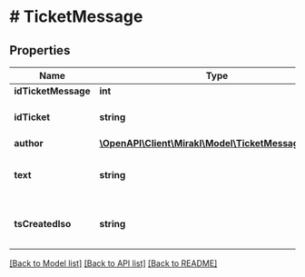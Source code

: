 # # TicketMessage

## Properties

Name | Type | Description | Notes
------------ | ------------- | ------------- | -------------
**idTicketMessage** | **int** |  |
**idTicket** | **string** | Unique id of the ticket. |
**author** | [**\OpenAPI\Client\Mirakl\Model\TicketMessageAuthor**](TicketMessageAuthor.md) |  |
**text** | **string** | The content of the message |
**tsCreatedIso** | **string** | Creation date of the message in iso 8601 |

[[Back to Model list]](../../README.md#models) [[Back to API list]](../../README.md#endpoints) [[Back to README]](../../README.md)
